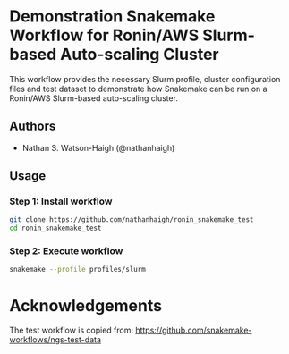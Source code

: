 # Demonstration Snakemake Workflow for Ronin/AWS Slurm-based Auto-scaling Cluster

This workflow provides the necessary Slurm profile, cluster configuration files and test dataset to demonstrate how Snakemake can be run on a Ronin/AWS Slurm-based auto-scaling cluster.

## Authors

* Nathan S. Watson-Haigh (@nathanhaigh)

## Usage

### Step 1: Install workflow

```bash
git clone https://github.com/nathanhaigh/ronin_snakemake_test
cd ronin_snakemake_test
```

### Step 2: Execute workflow

```bash
snakemake --profile profiles/slurm
```

# Acknowledgements

The test workflow is copied from: https://github.com/snakemake-workflows/ngs-test-data

